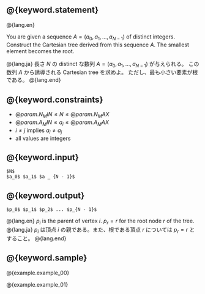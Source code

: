## @{keyword.statement}

@{lang.en}

You are given a sequence $A = (a_0, a_1, \dots, a _ {N-1})$ of distinct integers.
Construct the Cartesian tree derived from this sequence $A$.
The smallest element becomes the root.

@{lang.ja}
長さ $N$ の distinct な数列 $A = (a_0, a_1, \dots, a _ {N-1})$ が与えられる。
この数列 $A$ から誘導される Cartesian tree を求めよ。
ただし、最も小さい要素が根である。
@{lang.end}

## @{keyword.constraints}

- $@{param.N_MIN} \leq N \leq @{param.N_MAX}$
- $@{param.A_MIN} \leq a_i \leq @{param.A_MAX}$
- $i \ne j$ implies $a_i \ne a_j$
- all values are integers

## @{keyword.input}

~~~
$N$
$a_0$ $a_1$ $a _ {N - 1}$
~~~

## @{keyword.output}

~~~
$p_0$ $p_1$ $p_2$ ... $p_{N - 1}$
~~~

@{lang.en}
$p_i$ is the parent of vertex $i$. $p_r = r$ for the root node $r$ of the tree.
@{lang.ja}
$p_i$ は頂点 $i$ の親である。また、根である頂点 $r$ については $p_r = r$ とすること。
@{lang.end}


## @{keyword.sample}

@{example.example_00}

@{example.example_01}
